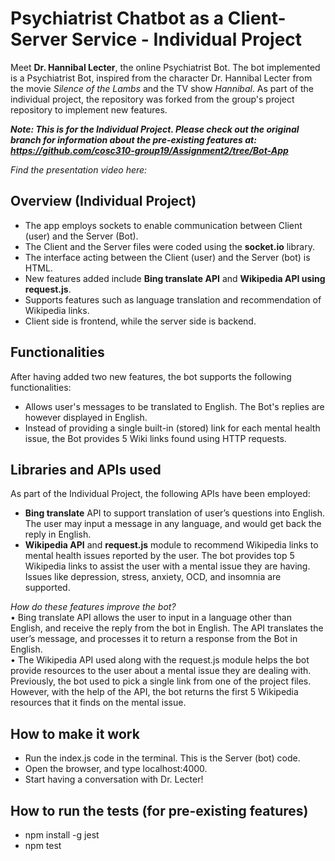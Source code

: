 # Psychiatrist Chatbot as a Client-Server Service - Individual Project

Meet **Dr. Hannibal Lecter**, the online Psychiatrist Bot.
The bot implemented is a Psychiatrist Bot, inspired from the character Dr. Hannibal Lecter from the movie *Silence of the Lambs* and the TV show *Hannibal*. As part of the individual project, the repository was forked from the group's project repository to implement new features.

***Note: This is for the Individual Project. Please check out the original branch for information about the pre-existing features at: 
https://github.com/cosc310-group19/Assignment2/tree/Bot-App***

*Find the presentation video here:*

## Overview (Individual Project)
- The app employs sockets to enable communication between Client (user) and the Server (Bot).
- The Client and the Server files were coded using the **socket.io** library.
- The interface acting between the Client (user) and the Server (bot) is HTML.
- New features added include **Bing translate API** and **Wikipedia API using request.js**.
- Supports features such as language translation and recommendation of Wikipedia links.
- Client side is frontend, while the server side is backend.

## Functionalities
After having added two new features, the bot supports the following functionalities:
- Allows user's messages to be translated to English. The Bot's replies are however displayed in English.
- Instead of providing a single built-in (stored) link for each mental health issue, the Bot provides 5 Wiki links found using HTTP requests.

## Libraries and APIs used
As part of the Individual Project, the following APIs have been employed: 
-	**Bing translate** API to support translation of user’s questions into English. The user may input a message in any language, and would get back the reply in English.
-	**Wikipedia API** and **request.js** module to recommend Wikipedia links to mental health issues reported by the user. The bot provides top 5 Wikipedia links to assist the user with a mental issue they are having. Issues like depression, stress, anxiety, OCD, and insomnia are supported. 

*How do these features improve the bot?*<br>
•	Bing translate API allows the user to input in a language other than English, and receive the reply from the bot in English. The API translates the user’s message, and processes it to return a response from the Bot in English. <br>
•	The Wikipedia API used along with the request.js module helps the bot provide resources to the user about a mental issue they are dealing with. Previously, the bot used to pick a single link from one of the project files. However, with the help of the API, the bot returns the first 5 Wikipedia resources that it finds on the mental issue. 


## How to make it work
- Run the index.js code in the terminal. This is the Server (bot) code.
- Open the browser, and type localhost:4000.
- Start having a conversation with Dr. Lecter!

## How to run the tests (for pre-existing features)
- npm install -g jest
- npm test 



